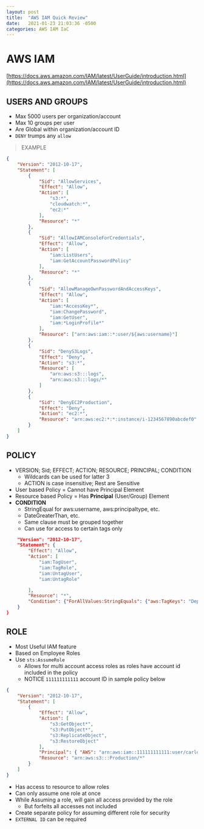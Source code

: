 ```yaml
---
layout: post
title:  "AWS IAM Quick Review"
date:   2021-01-23 21:03:36 -0500
categories: AWS IAM IaC
---
```

# AWS IAM
[https://docs.aws.amazon.com/IAM/latest/UserGuide/introduction.html](https://docs.aws.amazon.com/IAM/latest/UserGuide/introduction.html)

## USERS AND GROUPS
* Max 5000 users per organization/account
* Max 10 groups per user
* Are Global within organization/account ID
* `DENY` trumps any `allow`
> EXAMPLE
 
```json
{
    "Version": "2012-10-17",
    "Statement": [
        {
            "Sid": "AllowServices",
            "Effect": "Allow",
            "Action": [
                "s3:*",
                "cloudwatch:*",
                "ec2:*"
            ],
            "Resource": "*"
        },
        {
            "Sid": "AllowIAMConsoleForCredentials",
            "Effect": "Allow",
            "Action": [
                "iam:ListUsers",
                "iam:GetAccountPasswordPolicy"
            ],
            "Resource": "*"
        },
        {
            "Sid": "AllowManageOwnPasswordAndAccessKeys",
            "Effect": "Allow",
            "Action": [
                "iam:*AccessKey*",
                "iam:ChangePassword",
                "iam:GetUser",
                "iam:*LoginProfile*"
            ],
            "Resource": ["arn:aws:iam::*:user/${aws:username}"]
        },
        {
            "Sid": "DenyS3Logs",
            "Effect": "Deny",
            "Action": "s3:*",
            "Resource": [
                "arn:aws:s3:::logs",
                "arn:aws:s3:::logs/*"
            ]
        },
        {
            "Sid": "DenyEC2Production",
            "Effect": "Deny",
            "Action": "ec2:*",
            "Resource": "arn:aws:ec2:*:*:instance/i-1234567890abcdef0"
        }
    ]
}
```

## POLICY
* VERSION; Sid; EFFECT; ACTION; RESOURCE; PRINCIPAL; CONDITION
  * Wildcards can be used for latter 3
  * ACTION is case insensitive; Rest are Sensitive
* User based Policy = Cannot have Principal Element
* Resource based Policy = Has **Principal** (User/Group) Element
* **CONDITION**
  *  StringEqual for aws:username, aws:principaltype, etc.
  *  DateGreaterThan, etc.
  *  Same clause must be grouped together
  *  Can use for access to certain tags only
```json {
    "Version": "2012-10-17",
    "Statement": {
        "Effect": "Allow",
        "Action": [
            "iam:TagUser",
            "iam:TagRole",
            "iam:UntagUser",
            "iam:UntagRole"

        ],
        "Resource": "*",
        "Condition": {"ForAllValues:StringEquals": {"aws:TagKeys": "Department"}}
    }
}
```

## ROLE
* Most Useful IAM feature
* Based on Employee Roles
* Use `sts:AssumeRole`
  * Allows for multi account access roles as roles have account id included in the policy
  * NOTICE `111111111111` account ID in sample policy below
```json
{
    "Version": "2012-10-17",
    "Statement": [
        {
            "Effect": "Allow",
            "Action": [
                "s3:GetObject*",
                "s3:PutObject*",
                "s3:ReplicateObject",
                "s3:RestoreObject"
            ],
            "Principal": { "AWS": "arn:aws:iam::111111111111:user/carlossalazar" },
            "Resource": "arn:aws:s3:::Production/*"
        }
    ]
}
```
* Has access to resource to allow roles
* Can only assume one role at once
* While Assuming a role, will gain all access provided by the role
  * But forfeits all accesses not included
* Create separate policy for assuming different role for security
* `EXTERNAL ID` can be required


